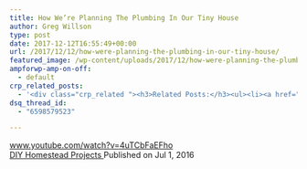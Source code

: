 ```yaml
---
title: How We’re Planning The Plumbing In Our Tiny House
author: Greg Willson
type: post
date: 2017-12-12T16:55:49+00:00
url: /2017/12/12/how-were-planning-the-plumbing-in-our-tiny-house/
featured_image: /wp-content/uploads/2017/12/how-were-planning-the-plumbing-i.jpg
ampforwp-amp-on-off:
  - default
crp_related_posts:
  - '<div class="crp_related "><h3>Related Posts:</h3><ul><li><a href="https://scdhub.org/2017/12/12/tiny-house-water-supply-plumbing-ep-31/"    ><img src="https://scdhub.org/wp-content/uploads/2017/12/tiny-house-water-supply-plumbing-150x150.jpg" alt="Tiny House Water Supply Plumbing" title="Tiny House Water Supply Plumbing" width="150" height="150" class="crp_thumb crp_featured" /><span class="crp_title">Tiny House Water Supply Plumbing</span></a></li><li><a href="https://scdhub.org/2017/12/12/8682/"    ><img src="https://scdhub.org/wp-content/uploads/2017/12/8682-150x150.jpg" alt="Tiny House Plumbing and Cabinets" title="Tiny House Plumbing and Cabinets" width="150" height="150" class="crp_thumb crp_featured" /><span class="crp_title">Tiny House Plumbing and Cabinets</span></a></li><li><a href="https://scdhub.org/2017/12/25/wastewater-treatment-and-biosolids-management/"    ><img src="https://scdhub.org/wp-content/uploads/2017/12/wastewater-treatment-and-biosoli-150x150.jpg" alt="Wastewater treatment and Biosolids management" title="Wastewater treatment and Biosolids management" width="150" height="150" class="crp_thumb crp_featured" /><span class="crp_title">Wastewater treatment and Biosolids management</span></a></li><li><a href="https://scdhub.org/2017/12/12/tiny-house-plumbing-supply-water-lines/"    ><img src="https://scdhub.org/wp-content/uploads/2017/12/tiny-house-plumbing-supply-water-150x150.jpg" alt="Tiny House Plumbing &#8211; Supply Water Lines" title="Tiny House Plumbing &#8211; Supply Water Lines" width="150" height="150" class="crp_thumb crp_featured" /><span class="crp_title">Tiny House Plumbing &#8211; Supply Water Lines</span></a></li><li><a href="https://scdhub.org/2017/07/24/astounding-tiny-house-with-downstairs-master-bedroom/"    ><img src="https://scdhub.org/wp-content/uploads/2017/07/astounding-tiny-house-with-downstairs-master-bedroom-150x150.jpg" alt="Astounding Tiny House With Downstairs Master Bedroom" title="Astounding Tiny House With Downstairs Master Bedroom" width="150" height="150" class="crp_thumb crp_featured" /><span class="crp_title">Astounding Tiny House With Downstairs Master Bedroom</span></a></li><li><a href="https://scdhub.org/2017/06/28/tiny-homes/"    ><img src="https://scdhub.org/wp-content/uploads/2017/06/dignity-roller-pods-150x150.jpg" alt="Tiny Homes and Roller Pods Gain Momentum" title="Tiny Homes and Roller Pods Gain Momentum" width="150" height="150" class="crp_thumb crp_featured" /><span class="crp_title">Tiny Homes and Roller Pods Gain Momentum</span></a></li></ul><div class="crp_clear"></div></div>'
dsq_thread_id:
  - "6598579523"

---
```

<div>
  <a href="https://www.youtube.com/watch?v=4uTCbFaEFho" class="autohyperlink">www.youtube.com/watch?v=4uTCbFaEFho</a>
</div>

<div>
  <div>
  </div>
  
  <div>
    <a class="yt-simple-endpoint style-scope yt-formatted-string" href="https://www.youtube.com/channel/UCb0s0qC96lCcx2pO2za6mcw">DIY Homestead Projects </a>Published on Jul 1, 2016
  </div>
</div>